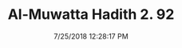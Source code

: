 ---
title        : "Al-Muwatta Hadith 2. 92"
date         : 7/25/2018 12:28:17 PM
draft        : false
type         : "hadith"
layout       : "hadith"
BookCode     : "AMH"
VolumeNumber : "2"
HadithNumber : "92"
categories  :  ["Purity - How to Do Tayammum"]
---